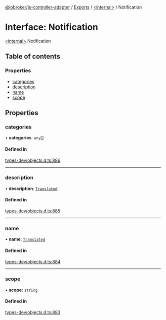 [@iobroker/js-controller-adapter](../README.md) / [Exports](../modules.md) / [\<internal\>](../modules/internal_.md) / Notification

# Interface: Notification

[\<internal\>](../modules/internal_.md).Notification

## Table of contents

### Properties

- [categories](internal_.Notification.md#categories)
- [description](internal_.Notification.md#description)
- [name](internal_.Notification.md#name)
- [scope](internal_.Notification.md#scope)

## Properties

### categories

• **categories**: `any`[]

#### Defined in

[types-dev/objects.d.ts:886](https://github.com/ioBroker/ioBroker.js-controller/blob/3fe17c22/packages/types-dev/objects.d.ts#L886)

___

### description

• **description**: [`Translated`](../modules/internal_.md#translated)

#### Defined in

[types-dev/objects.d.ts:885](https://github.com/ioBroker/ioBroker.js-controller/blob/3fe17c22/packages/types-dev/objects.d.ts#L885)

___

### name

• **name**: [`Translated`](../modules/internal_.md#translated)

#### Defined in

[types-dev/objects.d.ts:884](https://github.com/ioBroker/ioBroker.js-controller/blob/3fe17c22/packages/types-dev/objects.d.ts#L884)

___

### scope

• **scope**: `string`

#### Defined in

[types-dev/objects.d.ts:883](https://github.com/ioBroker/ioBroker.js-controller/blob/3fe17c22/packages/types-dev/objects.d.ts#L883)
